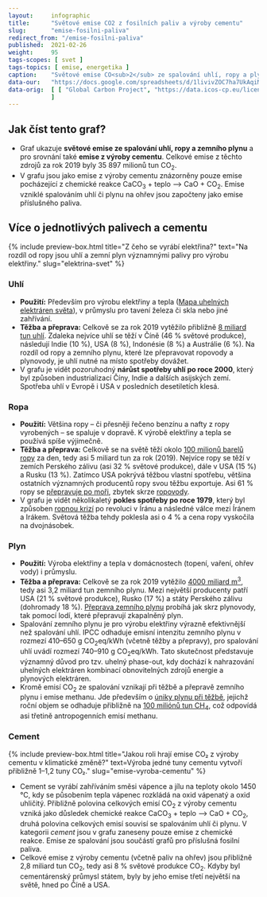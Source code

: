 ```yaml
---
layout:     infographic
title:      "Světové emise CO2 z fosilních paliv a výroby cementu"
slug:       "emise-fosilni-paliva"
redirect_from: "/emise-fosilni-paliva"
published:  2021-02-26
weight:     95
tags-scopes: [ svet ]
tags-topics: [ emise, energetika ]
caption:    "Světové emise CO<sub>2</sub> ze spalování uhlí, ropy a plynu narostly za posledních 60 let čtyřnásobně. K dosažení uhlíkové neutrality bude potřeba, aby klesly prakticky na nulu. "
data-our:   "https://docs.google.com/spreadsheets/d/1livivZOC7ha7UkAqiMJtvt1AnMRUq-aNsta8KKgxQ44/edit?usp=sharing"
data-orig:  [ [ "Global Carbon Project", "https://data.icos-cp.eu/licence_accept?ids=%5B%226QlPjfn_7uuJtAeuGGFXuPwz%22%5D" ]
            ]
---
```


## Jak číst tento graf?

* Graf ukazuje **světové emise ze spalování uhlí, ropy a zemního plynu** a pro srovnání také **emise z výroby cementu**. Celkové emise z těchto zdrojů za rok 2019 byly 35 897 milionů tun CO<sub>2</sub>.
* V grafu jsou jako emise z výroby cementu znázorněny pouze emise pocházející z chemické reakce CaCO<sub>3</sub> + teplo ⟶ CaO + CO<sub>2</sub>. Emise vzniklé spalováním uhlí či plynu na ohřev jsou započteny jako emise příslušného paliva.  

## Více o jednotlivých palivech a cementu

{% include preview-box.html
    title="Z čeho se vyrábí elektřina?"
    text="Na rozdíl od ropy jsou uhlí a zemní plyn významnými palivy pro výrobu elektřiny."
    slug="elektrina-svet"
%}

### Uhlí

* **Použití:** Především pro výrobu elektřiny a tepla ([Mapa uhelných elektráren světa](https://www.carbonbrief.org/mapped-worlds-coal-power-plants)), v průmyslu pro tavení železa či skla nebo jiné zahřívání.
* **Těžba a přeprava:** Celkově se za rok 2019 vytěžilo přibližně [8 miliard tun uhlí](https://www.iea.org/reports/coal-information-overview). Zdaleka nejvíce uhlí se těží v Číně (46 % světové produkce), následují Indie (10 %), USA (8 %), Indonésie (8 %) a Austrálie (6 %). Na rozdíl od ropy a zemního plynu, které lze přepravovat ropovody a plynovody, je uhlí nutné na místo spotřeby dovážet.
* V grafu je vidět pozoruhodný **nárůst spotřeby uhlí po roce 2000**, který byl způsoben industrializací Číny, Indie a dalších asijských zemí. Spotřeba uhlí v Evropě i USA v posledních desetiletích klesá.

### Ropa

* **Použití:** Většina ropy – či přesněji řečeno benzínu a nafty z ropy vyrobených – se spaluje v dopravě. K výrobě elektřiny a tepla se používá spíše výjimečně.
* **Těžba a přeprava:** Celkově se na světě těží okolo [100 milionů barelů ropy](https://www.eia.gov/outlooks/steo/report/global_oil.php) za den, tedy asi 5 miliard tun za rok (2019). Nejvíce ropy se těží v zemích Perského zálivu (asi 32 % světové produkce), dále v USA (15 %) a Rusku (13 %). Zatímco USA pokrývá těžbou vlastní spotřebu, většina ostatních významných producentů ropy svou těžbu exportuje. Asi 61 % ropy se [přepravuje po moři](https://talkbusiness.net/2017/08/61-of-global-crude-oil-and-petroleum-products-transported-by-sea/), zbytek skrze [ropovody](http://worldmap.harvard.edu/data/geonode:global_oil_pipelines_7z9).
* V grafu je vidět několikaletý **pokles spotřeby po roce 1979**, který byl způsoben [ropnou krizí](https://en.wikipedia.org/wiki/1979_oil_crisis) po revoluci v Íránu a následné válce mezi Íránem a Irákem. Světová těžba tehdy poklesla asi o 4 % a cena ropy vyskočila na dvojnásobek.

### Plyn

* **Použití:** Výroba elektřiny a tepla v domácnostech (topení, vaření, ohřev vody) i průmyslu.
* **Těžba a přeprava:** Celkově se za rok 2019 vytěžilo [4000 miliard m<sup>3</sup>](https://www.bp.com/content/dam/bp/business-sites/en/global/corporate/pdfs/energy-economics/statistical-review/bp-stats-review-2019-natural-gas.pdf), tedy asi 3,2 miliard tun zemního plynu. Mezi největší producenty patří USA (21 % světové produkce), Rusko (17 %) a státy Perského zálivu (dohromady 18 %). [Přeprava zemního plynu](https://en.wikipedia.org/wiki/Natural_gas#/media/File:Global_Gas_trade_both_LNG_and_Pipeline.png) probíhá jak skrz plynovody, tak pomocí lodí, které přepravují zkapalněný plyn.
* Spalování zemního plynu je pro výrobu elektřiny výrazně efektivnější než spalování uhlí. <glossary id="ipcc">IPCC</glossary> odhaduje emisní intenzitu zemního plynu v rozmezí 410–650 g CO<sub>2</sub>eq/kWh (včetně těžby a přepravy), pro spalování uhlí uvádí rozmezí 740–910 g CO<sub>2</sub>eq/kWh. Tato skutečnost představuje významný důvod pro tzv. <glossary id="phase-out">uhelný phase-out</glossary>, kdy dochází k nahrazování uhelných elektráren kombinací obnovitelných zdrojů energie a plynových elektráren.
* Kromě emisí CO<sub>2</sub> ze spalování vznikají při těžbě a přepravě zemního plynu i emise methanu. Jde především o [úniky plynu při těžbě](https://en.wikipedia.org/wiki/Fugitive_emission), jejichž roční objem se odhaduje přibližně na [100 miliónů tun CH<sub>4</sub>](https://www.carbonbrief.org/scientists-concerned-by-record-high-global-methane-emissions), což odpovídá asi třetině antropogenních emisí methanu.

### Cement

{% include preview-box.html
    title="Jakou roli hrají emise CO₂ z výroby cementu v klimatické změně?"
    text=Výroba jedné tuny cementu vytvoří přibližně 1–1,2 tuny CO₂."
    slug="emise-vyroba-cementu"
%}

* Cement se vyrábí zahříváním směsi vápence a jílu na teploty okolo 1450 °C, kdy se působením tepla vápenec rozkládá na oxid vápenatý a oxid uhličitý. Přibližně polovina celkových emisí CO<sub>2</sub> z výroby cementu vzniká jako důsledek chemické reakce CaCO<sub>3</sub> + teplo ⟶ CaO + CO<sub>2</sub>, druhá polovina celkových emisí souvisí se spalováním uhlí či plynu. V kategorii *cement* jsou v grafu zaneseny pouze emise z chemické reakce. Emise ze spalování jsou součástí grafů pro příslušná fosilní paliva.
* Celkové emise z výroby cementu (včetně paliv na ohřev) jsou přibližně 2,8 miliard tun CO<sub>2</sub>, tedy asi 8 % světové produkce CO<sub>2</sub>. Kdyby byl cementárenský průmysl státem, byly by jeho emise třetí největší na světě, hned po Číně a USA.
